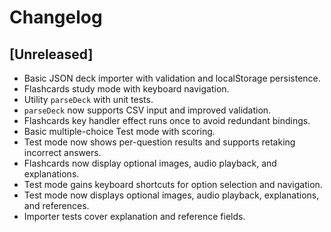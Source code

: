 # Changelog

## [Unreleased]
- Basic JSON deck importer with validation and localStorage persistence.
- Flashcards study mode with keyboard navigation.
- Utility `parseDeck` with unit tests.
- `parseDeck` now supports CSV input and improved validation.
- Flashcards key handler effect runs once to avoid redundant bindings.
- Basic multiple-choice Test mode with scoring.
- Test mode now shows per-question results and supports retaking incorrect answers.
- Flashcards now display optional images, audio playback, and explanations.
- Test mode gains keyboard shortcuts for option selection and navigation.
- Test mode now displays optional images, audio playback, explanations, and references.
- Importer tests cover explanation and reference fields.

